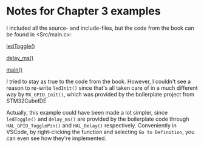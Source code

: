 # Notes for Chapter 3 examples

I included all the source- and include-files, but the code from the book can be found in <Src/main.c>:

[ledToggle()](Src/main.c#L64)

[delay_ms()](Src/main.c#L75)

[main()](Src/main.c#L88)

I tried to stay as true to the code from the book. However, I couldn't see a reason to re-write `ledInit()` since that's all taken care of in a much different way by `MX_GPIO_Init()`, which was provided by the boilerplate project from STM32CubeIDE

Actually, this example could have been made a lot simpler, since `ledToggle()` and `delay_ms()` are provided by the boilerplate code through `HAL_GPIO_TogglePin()` and `HAL_Delay()` respectively. Conveniently in VSCode, by right-clicking the function and selecting `Go to Definition`, you can even see how they're implemented.